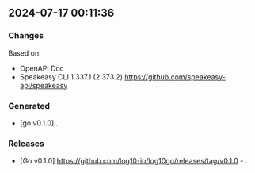 

## 2024-07-17 00:11:36
### Changes
Based on:
- OpenAPI Doc  
- Speakeasy CLI 1.337.1 (2.373.2) https://github.com/speakeasy-api/speakeasy
### Generated
- [go v0.1.0] .
### Releases
- [Go v0.1.0] https://github.com/log10-io/log10go/releases/tag/v0.1.0 - .